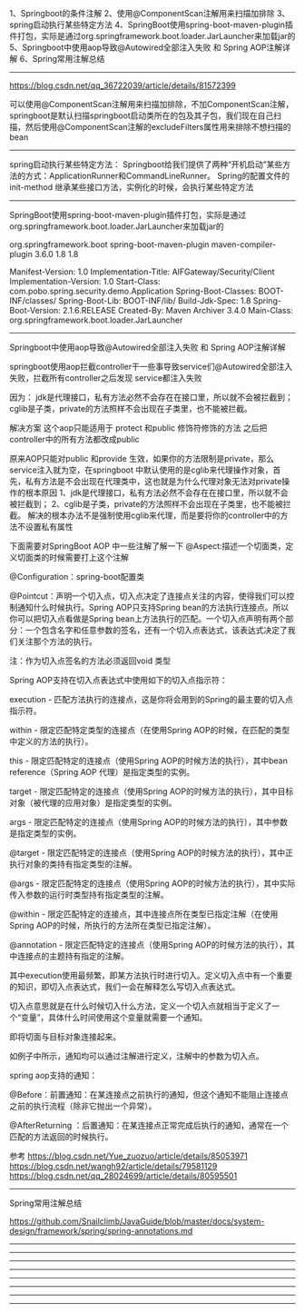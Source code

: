 1、Springboot的条件注解
2、使用@ComponentScan注解用来扫描加排除
3、spring启动执行某些特定方法
4、SpringBoot使用spring-boot-maven-plugin插件打包，实际是通过org.springframework.boot.loader.JarLauncher来加载jar的
5、Springboot中使用aop导致@Autowired全部注入失败 和 Spring AOP注解详解
6、Spring常用注解总结










---------------------------------------------------------------------------------------------------------------------
https://blog.csdn.net/qq_36722039/article/details/81572399

可以使用@ComponentScan注解用来扫描加排除，不加ComponentScan注解，springboot是默认扫描springboot启动类所在的包及其子包，我们现在自己扫描，然后使用@ComponentScan注解的excludeFilters属性用来排除不想扫描的bean


---------------------------------------------------------------------------------------------------------------------
spring启动执行某些特定方法：
Springboot给我们提供了两种“开机启动”某些方法的方式：ApplicationRunner和CommandLineRunner。
Spring的配置文件的init-method
继承某些接口方法，实例化的时候，会执行某些特定方法

---------------------------------------------------------------------------------------------------------------------




SpringBoot使用spring-boot-maven-plugin插件打包，实际是通过org.springframework.boot.loader.JarLauncher来加载jar的

<build>
    <plugins>
      <plugin>
        <groupId>org.springframework.boot</groupId>
        <artifactId>spring-boot-maven-plugin</artifactId>
      </plugin>
      <plugin>
        <artifactId>maven-compiler-plugin</artifactId>
        <version>3.6.0</version>
        <configuration>
          <source>1.8</source>
          <target>1.8</target>
        </configuration>
      </plugin>
    </plugins>
  </build>
  
  

Manifest-Version: 1.0
Implementation-Title: AIFGateway/Security/Client
Implementation-Version: 1.0
Start-Class: com.pobo.spring.security.demo.Application
Spring-Boot-Classes: BOOT-INF/classes/
Spring-Boot-Lib: BOOT-INF/lib/
Build-Jdk-Spec: 1.8
Spring-Boot-Version: 2.1.6.RELEASE
Created-By: Maven Archiver 3.4.0
Main-Class: org.springframework.boot.loader.JarLauncher




---------------------------------------------------------------------------------------------------------------------

Springboot中使用aop导致@Autowired全部注入失败 和 Spring AOP注解详解


springboot使用aop拦截controller干一些事导致service们@Autowired全部注入失败，拦截所有controller之后发现 service都注入失败

因为：
jdk是代理接口，私有方法必然不会存在在接口里，所以就不会被拦截到； 
cglib是子类，private的方法照样不会出现在子类里，也不能被拦截。 


解决方案 这个aop只能适用于 protect 和public 修饰符修饰的方法
之后把controller中的所有方法都改成public

原来AOP只能对public 和provide 生效，如果你的方法限制是private，那么service注入就为空，在springboot 中默认使用的是cglib来代理操作对象，首先，私有方法是不会出现在代理类中，这也就是为什么代理对象无法对private操作的根本原因
1、jdk是代理接口，私有方法必然不会存在在接口里，所以就不会被拦截到； 
2、cglib是子类，private的方法照样不会出现在子类里，也不能被拦截。 
解决的根本办法不是强制使用cglib来代理，而是要将你的controller中的方法不设置私有属性



下面需要对SpringBoot AOP 中一些注解了解一下
@Aspect:描述一个切面类，定义切面类的时候需要打上这个注解

@Configuration：spring-boot配置类

@Pointcut：声明一个切入点，切入点决定了连接点关注的内容，使得我们可以控制通知什么时候执行。Spring AOP只支持Spring bean的方法执行连接点。所以你可以把切入点看做是Spring bean上方法执行的匹配。一个切入点声明有两个部分：一个包含名字和任意参数的签名，还有一个切入点表达式，该表达式决定了我们关注那个方法的执行。

注：作为切入点签名的方法必须返回void 类型

Spring AOP支持在切入点表达式中使用如下的切入点指示符：　　　　

execution - 匹配方法执行的连接点，这是你将会用到的Spring的最主要的切入点指示符。

within - 限定匹配特定类型的连接点（在使用Spring AOP的时候，在匹配的类型中定义的方法的执行）。

this - 限定匹配特定的连接点（使用Spring AOP的时候方法的执行），其中bean reference（Spring AOP 代理）是指定类型的实例。

target - 限定匹配特定的连接点（使用Spring AOP的时候方法的执行），其中目标对象（被代理的应用对象）是指定类型的实例。

args - 限定匹配特定的连接点（使用Spring AOP的时候方法的执行），其中参数是指定类型的实例。

@target - 限定匹配特定的连接点（使用Spring AOP的时候方法的执行），其中正执行对象的类持有指定类型的注解。

@args - 限定匹配特定的连接点（使用Spring AOP的时候方法的执行），其中实际传入参数的运行时类型持有指定类型的注解。

@within - 限定匹配特定的连接点，其中连接点所在类型已指定注解（在使用Spring AOP的时候，所执行的方法所在类型已指定注解）。

@annotation - 限定匹配特定的连接点（使用Spring AOP的时候方法的执行），其中连接点的主题持有指定的注解。

其中execution使用最频繁，即某方法执行时进行切入。定义切入点中有一个重要的知识，即切入点表达式，我们一会在解释怎么写切入点表达式。

切入点意思就是在什么时候切入什么方法，定义一个切入点就相当于定义了一个“变量”，具体什么时间使用这个变量就需要一个通知。

即将切面与目标对象连接起来。

如例子中所示，通知均可以通过注解进行定义，注解中的参数为切入点。

spring aop支持的通知：

@Before：前置通知：在某连接点之前执行的通知，但这个通知不能阻止连接点之前的执行流程（除非它抛出一个异常）。

@AfterReturning ：后置通知：在某连接点正常完成后执行的通知，通常在一个匹配的方法返回的时候执行。




参考
https://blog.csdn.net/Yue_zuozuo/article/details/85053971
https://blog.csdn.net/wangh92/article/details/79581129
https://blog.csdn.net/qq_28024699/article/details/80595501


---------------------------------------------------------------------------------------------------------------------

Spring常用注解总结

https://github.com/Snailclimb/JavaGuide/blob/master/docs/system-design/framework/spring/spring-annotations.md


---------------------------------------------------------------------------------------------------------------------



---------------------------------------------------------------------------------------------------------------------




---------------------------------------------------------------------------------------------------------------------



---------------------------------------------------------------------------------------------------------------------






---------------------------------------------------------------------------------------------------------------------





---------------------------------------------------------------------------------------------------------------------




---------------------------------------------------------------------------------------------------------------------



---------------------------------------------------------------------------------------------------------------------




